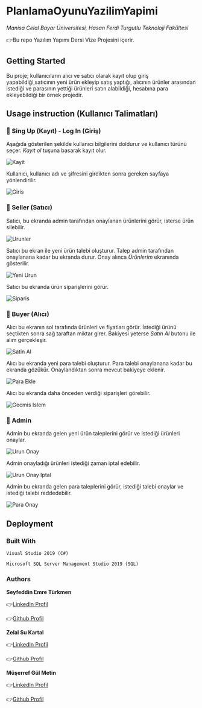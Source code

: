 # PlanlamaOyunuYazilimYapimi
*Manisa Celal Bayar Üniversitesi, Hasan Ferdi Turgutlu Teknoloji Fakültesi*

:point_right:Bu repo Yazılım Yapımı Dersi Vize Projesini içerir.

## Getting Started
Bu proje; kullanıcıların  alıcı ve satıcı olarak kayıt olup giriş yapabildiği,satıcının yeni ürün ekleyip satış yaptığı,
alıcının ürünler arasından istediği ve parasının yettiği ürünleri satın alabildiği, hesabına para ekleyebildiği bir örnek projedir.

## Usage instruction (Kullanıcı Talimatları)
### :busts_in_silhouette: Sing Up (Kayıt) - Log In (Giriş)
Aşağıda gösterilen şekilde kullanıcı bilgilerini doldurur ve kullanıcı türünü seçer. _Kayıt ol_ tuşuna basarak kayıt olur.

![Kayit](https://media.giphy.com/media/QUcDw8C9u0uJalfb36/giphy.gif)

Kullanıcı, kullanıcı adı ve şifresini girdikten sonra gereken sayfaya yönlendirilir.

![Giris](https://media.giphy.com/media/zLwX92Q3cS6y9rtxhm/giphy.gif)
### :busts_in_silhouette: Seller (Satıcı)
Satıcı, bu ekranda admin tarafından onaylanan ürünlerini görür, isterse ürün silebilir.

![Urunler](https://media.giphy.com/media/WegT08FQn6i3ee8clI/giphy.gif)

Satıcı bu ekran ile yeni ürün talebi oluşturur. Talep admin tarafından onaylanana kadar bu ekranda durur. Onay alınca _Ürünlerim_ ekranında gösterilir. 

![Yeni Urun](https://media.giphy.com/media/nASeKNHnFHGpijtnmy/giphy.gif)

Satıcı bu ekranda ürün siparişlerini görür.

![Siparis](https://media.giphy.com/media/RCZVGVd82wQe4pNQCe/giphy.gif)

### :busts_in_silhouette: Buyer (Alıcı)
Alıcı bu ekranın sol tarafında ürünleri ve fiyatları görür. İstediği ürünü seçtikten sonra sağ taraftan miktar girer. Bakiyesi yeterse _Satın Al_ butonu ile alım gerçekleşir.

![Satin Al](https://media.giphy.com/media/7ep7ZFu6HLhkiVenkq/giphy.gif)

Alıcı bu ekranda yeni para talebi oluşturur. Para talebi onaylanana kadar bu ekranda gözükür. Onaylandıktan sonra mevcut bakiyeye eklenir.

![Para Ekle](https://media.giphy.com/media/mG7jVsX13tRzGMiOC6/giphy.gif)

Alıcı bu ekranda daha önceden verdiği siparişleri görebilir.

![Gecmis Islem](https://media.giphy.com/media/Hof6SUAZuophox6rAT/giphy.gif)

### :busts_in_silhouette: Admin
Admin bu ekranda gelen yeni ürün taleplerini görür ve istediği ürünleri onaylar.

![Urun Onay](https://media.giphy.com/media/CkTcI7L9LZe4ZDdy9V/giphy.gif)

Admin onayladığı ürünleri istediği zaman iptal edebilir.

![Urun Onay Iptal](https://media.giphy.com/media/M9bFQ4nO8HN70Jg8hC/giphy.gif)

Admin bu ekranda gelen para taleplerini görür, istediği talebi onaylar ve istediği talebi reddedebilir.

![Para Onay](https://media.giphy.com/media/FpquYn6MRrY8V8AFKu/giphy.gif)

## Deployment
### Built With
```
Visual Studio 2019 (C#)

Microsoft SQL Server Management Studio 2019 (SQL)
```
### Authors
**Seyfeddin Emre Türkmen**

:point_right:[LinkedIn Profil](https://www.linkedin.com/in/emre-t%C3%BCrkmen-7432001b3/)

:point_right:[Github Profil](https://github.com/emreturkm)


**Zelal Su Kartal**

:point_right:[LinkedIn Profil](https://www.linkedin.com/in/zelalsu-k-486b141a3/)

:point_right:[Github Profil](https://github.com/zelalsu)


**Müşerref Gül Metin**

:point_right:[LinkedIn Profil](https://www.linkedin.com/in/g%C3%BCl-metin-1536aa198/)

:point_right:[Github Profil](https://github.com/gulmetin)
